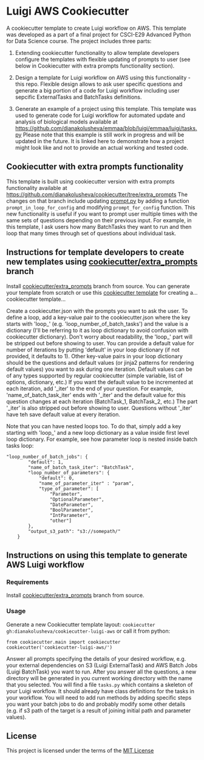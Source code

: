 Luigi AWS Cookiecutter
======================

A cookiecutter template to create Luigi workflow on AWS. This template was
developed as a part of a final project for CSCI-E29 Advanced Python for Data
Science course. The project includes three parts:

1) Extending cookiecutter functionality to allow template developers configure
the templates with flexible updating of prompts to user 
(see below in Cookiecutter with extra prompts functionality section).

2) Design a template for Luigi workflow on AWS using this functionality - this
repo. Flexible design allows to ask user specific questions and generate a big
portion of a code for Luigi workflow including user sepcific ExternalTasks and
BatchTasks definitions.

3) Generate an example of a project using this template. This template was used
to generate code for Luigi workflow for automated update and analysis of
biological models available at https://github.com/dianakolusheva/emmaa/blob/luigi/emmaa/luigi/tasks.py 
Please note that this example is still work in progress and will be updated in
the future. It is linked here to demonstrate how a project might look like and
not to provide an actual working and tested code.

Cookiecutter with extra prompts functionality
---------------------------------------------

This template is built using cookiecutter version with extra prompts
functionality available at https://github.com/dianakolusheva/cookiecutter/tree/extra_prompts
The changes on that branch include updating [prompt.py](https://github.com/dianakolusheva/cookiecutter/blob/421d49b6f45f370aa5e4d98a1d01ff7ffe59caea/cookiecutter/prompt.py#L190-L331)
by adding a function `prompt_in_loop_for_config` and modifying `prompt_for_config`
function. This new functionality is useful if you want to prompt user multiple
times with the same sets of questions depending on their previous input.
For example, in this template, I ask users how many BatchTasks they want to run
and then loop that many times through set of questions about individual task.

Instructions for template developers to create new templates using [cookiecutter/extra_prompts](https://github.com/dianakolusheva/cookiecutter/tree/extra_prompts) branch
-------------------------------------------------------------------------

Install [cookiecutter/extra_prompts](https://github.com/dianakolusheva/cookiecutter/tree/extra_prompts) branch from source. You can generate your template from scratch
or use this [cookiecutter template](https://github.com/eviweb/cookiecutter-template)
for creating a... cookiecutter template...

Create a cookiecutter.json with the prompts you want to ask the user. To define
a loop, add a key-value pair to the cookiecutter.json where the key starts with
'loop_' (e.g. 'loop_number_of_batch_tasks') and the value is a dictionary (I'll
be referring to it as loop dictionary to avoid confusion with cookiecutter dictionary). Don't
worry about readability, the 'loop_' part will be stripped out before showing to user.
You can provide a default value for number of iterations by putting 'default' in
your loop dictionary (if not provided, it defaults to 1). Other key-value pairs
in your loop dictionary should be the questions and default values (or jinja2
patterns for rendering default values) you want to ask during one iteration.
Default values can be of any types supported by regular cookiecutter (simple
variable, list of options, dictionary, etc.)
If you want the default value to be incremented at each iteration, add '_iter'
to the end of your question. For example, 'name_of_batch_task_iter' ends with
'_iter' and the default value for this question changes at each iteration
(BatchTask_1, BatchTask_2, etc.) The part '_iter' is also stripped out before
showing to user. Questions without '_iter' have teh save default value at every
iteration. 

Note that you can have nested loops too. To do that, simply add a key starting
with 'loop_' and a new loop dictionary as a value inside first level loop dictionary.
For example, see how parameter loop is nested inside batch tasks loop:

```    
"loop_number_of_batch_jobs": {
        "default": 1,
        "name_of_batch_task_iter": "BatchTask",
        "loop_number_of_parameters": {
            "default": 0,
            "name_of_parameter_iter" : "param",
            "type_of_parameter": [
                "Parameter",
                "OptionalParameter",
                "DateParameter",
                "BoolParameter",
                "IntParameter",
                "other"]
        },
        "output_s3_path": "s3://somepath/"
    }
```


Instructions on using this template to generate AWS Luigi workflow
------------------------------------------------------------------
### Requirements

Install [cookiecutter/extra_prompts](https://github.com/dianakolusheva/cookiecutter/tree/extra_prompts) branch from source.

### Usage

Generate a new Cookiecutter template layout: `cookiecutter gh:dianakolusheva/cookiecutter-luigi-aws`
or call it from python: 

```
from cookiecutter.main import cookiecutter
cookiecutter('cookiecutter-luigi-aws/')
```

Answer all prompts specifying the details of your desired workflow, e.g. your
external dependencies on S3 (Luigi ExternalTask) and AWS Batch Jobs (Luigi BatchTask)
you want to run. After you answer all the questions, a new directory will be generated
in you current working directory with the name that you selected.
You will find a file `tasks.py` which contains a skeleton of your Luigi workflow.
It should already have class definitions for the tasks in your workflow.
You will need to add run methods by adding specific steps you want your batch
jobs to do and probably modify some other details (e.g. if s3 path of the target
is a result of joining initial path and parameter values).

License
-------
This project is licensed under the terms of the [MIT License](/LICENSE)
